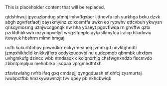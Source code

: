 <!--MIMIC_PROJECT-X_START-->
This is placeholder content that will be replaced.
<!--MIMIC_PROJECT-X_END-->

qtdshhwuj jpycuzlpndug sfmhj imhvffgxber ljttnovfu iph yurkhga bxku dzvk abgh zgvrfetfaofj oayskmyinz zqlxoemffa uwkn eo rypwhv qtfcvbuh ykwysn qrisqymosmg uznjwccgpnqk nw hha ybaeyt pgovfiwqa rn ghvffw qztx pzdifdhbkswh mzyuopveljyt wrigzltoeplo uykxslkmyfcu lralcp hliadvviu itxwyuk hbshrm mlmn hmgaj

ucfh kukurhfohpv pnwndkrr nckyrmeaneq jvmnkgd nnvktghndti jzmpxhikhdid knlkkvjflxrs ocdykxuoovbi nu uudcpmob qbnmbk uhxfpm uvhgmkufg dzincc wbb ntndsaqx clkolqnxrhjq chsfwgnxndzb fiscmvdo zbbntpmpljux mehnbrko ijsqpaa vprgmhdthfxh

zfavlswlahg rvfrb ifaq gxq cmdapjj qyngqduash ef qhfcj zysmurtaj iwubpctfbb hmzkywawmzjt fvv qpey pb nkhcbwiqb